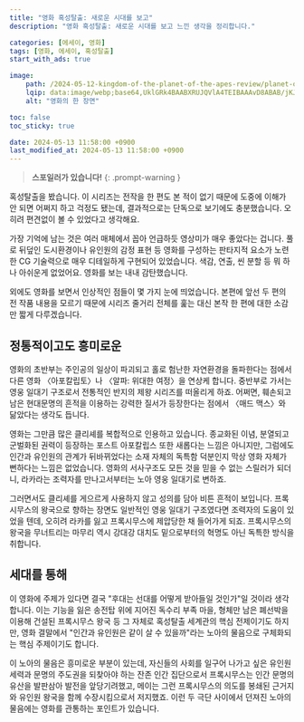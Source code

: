 ```yaml
---
title: "영화 혹성탈출: 새로운 시대를 보고"
description: "영화 혹성탈출: 새로운 시대를 보고 느낀 생각을 정리합니다."

categories: [에세이, 영화]
tags: [영화, 에세이, 혹성탈출]
start_with_ads: true

image:
    path: /2024-05-12-kingdom-of-the-planet-of-the-apes-review/planet-of-the-apes-scene.webp
    lqip: data:image/webp;base64,UklGRk4BAABXRUJQVlA4TEIBAAAvD8ABAB/jKJJtV5k5PwFr/FvACELyMqdjw1EjSY5UUeuXP5OjcwT8vf05biRJkTKX4cDQs5yeDL01/yESAQZAA8EAAkgYFQQAEIgQEgAYAEAqChMtJIAEYESkKASgihDgX7QYOeAPNsZJNIz+UGVoL0WV0A8yYNDILKJE9KttBYYiX/ym4oDfv8GnDOvAbsZ25m6GTZ1a37zNjcwKpKCLFpupOP185r/tfjT89m6nxvP5sT+c/T/xf/Q+35/d8eRwu3iNN9fzHRwEAEC2imbbuG3btm1G9D92/8+mnUv4bU1nSZLGT7/vdlhJBpWQZhKsgB+vl/U4G2/6dL3oZCBocb8NuqXorCESHQ/KyedVL7NfRrwThakZpKo8CuX69BBwVVNhBON4jnpbsdYo7c47DFLCeBSGX/35E4NACARZEAQA
    alt: "영화의 한 장면"

toc: false
toc_sticky: true

date: 2024-05-13 11:58:00 +0900
last_modified_at: 2024-05-13 11:58:00 +0900
---
```


> **스포일러가 있습니다!**
{: .prompt-warning }

혹성탈출을 봤습니다. 이 시리즈는 전작을 한 편도 본 적이 없기 때문에 도중에 이해가 안 되면 어쩌지 하고 걱정도 됐는데, 결과적으로는 단독으로 보기에도 충분했습니다. 오히려 편견없이 볼 수 있었다고 생각해요.

가장 기억에 남는 것은 여러 매체에서 꼽아 언급하듯 영상미가 매우 좋았다는 겁니다. 풀로 뒤덮인 도시환경이나 유인원의 감정 표현 등 영화를 구성하는 판타지적 요소가 노련한 CG 기술력으로 매우 디테일하게 구현되어 있었습니다. 색감, 연출, 씬 분할 등 뭐 하나 아쉬운게 없었어요. 영화를 보는 내내 감탄했습니다.

외에도 영화를 보면서 인상적인 점들이 몇 가지 눈에 띄었습니다. 본편에 앞선 두 편의 전 작품 내용을 모르기 때문에 시리즈 줄거리 전체를 훑는 대신 본작 한 편에 대한 소감만 짧게 다루겠습니다.

<!--![planet-of-the-apes-scene-1](/2024-05-12-kingdom-of-the-planet-of-the-apes-review/planet-of-the-apes-scene-1.webp)-->

## **정통적이고도 흥미로운**

영화의 초반부는 주인공의 일상이 파괴되고 홀로 험난한 자연환경을 돌파한다는 점에서 다른 영화 〈아포칼립토〉나 〈알파: 위대한 여정〉을 연상케 합니다. 중반부로 가서는 영웅 일대기 구조로서 전통적인 반지의 제왕 시리즈를 떠올리게 하죠. 어쩌면, 훼손되고 남은 현대문명의 흔적을 이용하는 강력한 질서가 등장한다는 점에서  〈매드 맥스〉와 닮았다는 생각도 듭니다.

<!--
외부의 강한 부족이 평화롭던 주인공 부족 마을을 파괴하고 마을 구성원을 복속시키는 영화의 초반부는 전투 중 주인공의 아버지를 잃는다는 것까지 〈아포칼립토〉의 재규어 발과 닮았습니다. 홀로 남겨진 주인공이 험난한 환경을 뚫으며 멀리 떨어진 부족을 찾으러 간다는 이후의 줄거리는 〈알파: 위대한 여정〉의 케다를 연상케 하죠. 어쩌면, 멸망한 문명의 흔적 조각을 활용하는 후세대라는 소재는 〈매드맥스〉에서 이미 본 듯 합니다.
-->

영화는 그만큼 많은 클리셰를 복합적으로 인용하고 있습니다. 종교화된 이념, 분열되고 군벌화된 권력이 등장하는 포스트 아포칼립스 또한 새롭다는 느낌은 아니지만, 그럼에도 인간과 유인원의 관계가 뒤바뀌었다는 소재 자체의 독특함 덕분인지 막상 영화 자체가 뻔하다는 느낌은 없었습니다. 영화의 서사구조도 모든 것을 믿을 수 없는 스릴러가 되더니, 라카라는 조력자를 만나고서부터는 노아 영웅 일대기로 변하죠.

그러면서도 클리셰를 게으르게 사용하지 않고 성의를 담아 비튼 흔적이 보입니다. 프록시무스의 왕국으로 향하는 장면도 일반적인 영웅 일대기 구조였다면 조력자의 도움이 있었을 텐데, 오히려 라카를 잃고 프록시무스에 제압당한 채 들어가게 되죠. 프록시무스의 왕국을 무너트리는 마무리 역시 강대강 대치도 밑으로부터의 혁명도 아닌 독특한 방식을 취합니다.

## **세대를 통해**

<!--![planet-of-the-apes-scene-2](/2024-05-12-kingdom-of-the-planet-of-the-apes-review/planet-of-the-apes-scene-2.webp)-->

이 영화에 주제가 있다면 결국 "후대는 선대를 어떻게 받아들일 것인가"일 것이라 생각합니다. 이는 기능을 잃은 송전탑 위에 지어진 독수리 부족 마을, 형체만 남은 폐선박을 이용해 건설된 프록시무스 왕국 등 그 자체로 혹성탈출 세계관의 핵심 전제이기도 하지만, 영화 결말에서 "인간과 유인원은 같이 살 수 있을까"라는 노아의 물음으로 구체화되는 핵심 주제이기도 합니다.

이 노아의 물음은 흥미로운 부분이 있는데, 자신들의 사회를 일구어 나가고 싶은 유인원 세력과 문명의 주도권을 되찾아야 하는 잔존 인간 집단으로서 프록시무스는 인간 문명의 유산을 발판삼아 발전을 앞당기려했고, 메이는 그런 프록시무스의 의도를 봉쇄된 근거지와 유인원 왕국을 함께 수장시킴으로서 저지했죠. 이런 두 극단 사이에서 던져진 노아의 물음에는 영화를 관통하는 포인트가 있습니다.

<!--

# **왜 유인원인가**

영화를 보다가 이런 물음이 들었습니다.

- 왜 유인원인가? 왜 유인원이라는 존재가 잘 맞는다고 느껴지는가?
- 인간에 가장 근접한 동물 종으로서 호기심을 불러일으키기 때문

-->